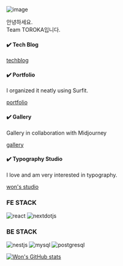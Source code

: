 ![image](https://github.com/thewoowon/thewoowon/assets/60413257/2583bf79-203c-4156-aacc-e155d75d04e6)

안녕하세요.<br/>
Team TOROKA입니다.

<h4>✔️ Tech Blog</h4>
<a href="https://thewoowon.com/" target="_blank">techblog</a>
<h4>✔️ Portfolio</h4>
<p>I organized it neatly using Surfit.</p>
<a href="https://my.surfit.io/w/80781724" target="_blank">portfolio</a>
<h4>✔️ Gallery</h4>
<p>Gallery in collaboration with Midjourney</p>
<a href="https://thewoowon.gallery" target="_blank">gallery</a>
<h4>✔️ Typography Studio</h4>
<p>I love and am very interested in typography.</p>
<a href="https://thewoowon.studio" target="_blank">won's studio</a>
<h3>FE STACK</h3>
<p>
  <img alt="react" src ="https://img.shields.io/badge/react-61DAFB.svg?&style=for-the-badge&logo=react&logoColor=white"/>
  <img alt="nextdotjs" src ="https://img.shields.io/badge/nextdotjs-000000.svg?&style=for-the-badge&logo=nextdotjs&logoColor=white"/>
</p>
<h3>BE STACK</h3>
<p>
<img alt="nestjs" src ="https://img.shields.io/badge/nestjs-E0234E.svg?&style=for-the-badge&logo=nestjs&logoColor=white"/>
<img alt="mysql" src ="https://img.shields.io/badge/mysql-4479A1.svg?&style=for-the-badge&logo=mysql&logoColor=white"/>
<img alt="postgresql" src ="https://img.shields.io/badge/postgresql-4169E1.svg?&style=for-the-badge&logo=postgresql&logoColor=white"/>
</p>

[![Won's GitHub stats](https://github-readme-stats.vercel.app/api?username=thewoowon)](https://github.com/anuraghazra/github-readme-stats)
